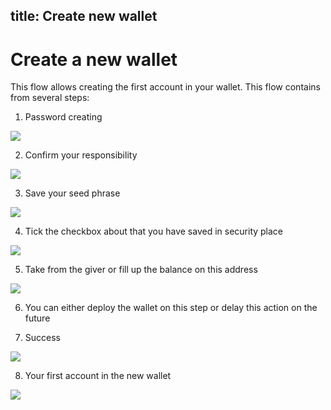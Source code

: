 title: Create new wallet
---

# Create a new wallet

This flow allows creating the first account in your wallet. This flow contains from several steps:

1. Password creating

<img src="/images/first_run_create/first_run_wallet_create_2.png">

2. Confirm your responsibility

<img src="/images/first_run_create/first_run_wallet_create_3.png">

3. Save your seed phrase

<img src="/images/first_run_create/first_run_wallet_create_4.png">

4. Tick the checkbox about that you have saved in security place

<img src="/images/first_run_create/first_run_wallet_create_5.png">

5. Take from the giver or fill up the balance on this address

<img src="/images/first_run_create/first_run_wallet_create_6.png">

6. You can either deploy the wallet on this step or delay this action on the future

7. Success

<img src="/images/first_run_create/first_run_wallet_create_7.png">

8. Your first account in the new wallet

<img src="/images/first_run_create/first_run_wallet_create_8.png">
